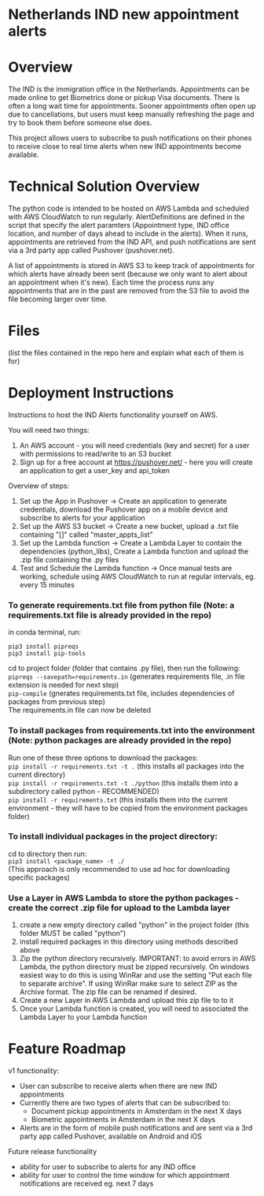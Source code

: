 # Netherlands IND new appointment alerts

# Overview

The IND is the immigration office in the Netherlands. Appointments can be made online to get Biometrics done or pickup Visa documents. There is often a long wait time for appointments. Sooner appointments often open up due to cancellations, but users must keep manually refreshing the page and try to book them before someone else does.

This project allows users to subscribe to push notifications on their phones to receive close to real time alerts when new IND appointments become available.

# Technical Solution Overview

The python code is intended to be hosted on AWS Lambda and scheduled with AWS CloudWatch to run regularly. AlertDefinitions are defined in the script that specify the alert paramters (Appointment type, IND office location, and number of days ahead to include in the alerts). When it runs, appointments are retrieved from the IND API, and push notifications are sent via a 3rd party app called Pushover (pushover.net).

A list of appointments is stored in AWS S3 to keep track of appointments for which alerts have already been sent (because we only want to alert about an appointment when it's new). Each time the process runs any appointments that are in the past are removed from the S3 file to avoid the file becoming larger over time.

# Files

(list the files contained in the repo here and explain what each of them is for)


# Deployment Instructions

Instructions to host the IND Alerts functionality yourself on AWS.

You will need two things:
1. An AWS account - you will need credentials (key and secret) for a user with permissions to read/write to an S3 bucket
2. Sign up for a free account at https://pushover.net/ - here you will create an application to get a user_key and api_token 

Overview of steps:
1. Set up the App in Pushover -> Create an application to generate credentials, download the Pushover app on a mobile device and subscribe to alerts for your application
2. Set up the AWS S3 bucket -> Create a new bucket, upload a .txt file containing "[]" called "master_appts_list"
3. Set up the Lambda function -> Create a Lambda Layer to contain the dependencies (python_libs), Create a Lambda function and upload the .zip file containing the .py files
4. Test and Schedule the Lambda function -> Once manual tests are working, schedule using AWS CloudWatch to run at regular intervals, eg. every 15 minutes


### To generate requirements.txt file from python file (Note: a requirements.txt file is already provided in the repo)
in conda terminal, run:  
```
pip3 install pipreqs
pip3 install pip-tools
```
cd to project folder (folder that contains .py file), then run the following:    
`pipreqs --savepath=requirements.in` (generates requirements file, .in file extension is needed for next step)  
`pip-compile` (gnerates requirements.txt file, includes dependencies of packages from previous step)  
The requirements.in file can now be deleted  

### To install packages from requirements.txt into the environment (Note: python packages are already provided in the repo)
Run one of these three options to download the packages:  
`pip install -r requirements.txt -t .` (this installs all packages into the current directory)  
`pip install -r requirements.txt -t ./python` (this installs them into a subdirectory called python - RECOMMENDED)  
`pip install -r requirements.txt` (this installs them into the current environment - they will have to be copied from the environment packages folder)  

### To install individual packages in the project directory:
cd to directory then run:  
`pip3 install <package_name> -t ./`  
(This approach is only recommended to use ad hoc for downloading specific packages)  

### Use a Layer in AWS Lambda to store the python packages - create the correct .zip file for upload to the Lambda layer
1. create a new empty directory called "python" in the project folder (this folder MUST be called "python")
2. install required packages in this directory using methods described above
3. Zip the python directory recursively. IMPORTANT: to avoid errors in AWS Lambda, the python directory must be zipped recursively. On windows easiest way to do this is using WinRar and use the setting "Put each file to separate archive". If using WinRar make sure to select ZIP as the Archive format. The zip file can be renamed if desired.
4. Create a new Layer in AWS Lambda and upload this zip file to to it
5. Once your Lambda function is created, you will need to associated the Lambda Layer to your Lambda function

# Feature Roadmap

v1 functionality:
- User can subscribe to receive alerts when there are new IND appointments
- Currently there are two types of alerts that can be subscribed to:
    - Document pickup appointments in Amsterdam in the next X days
    - Biometric appointments in Amsterdam in the next X days
- Alerts are in the form of mobile push notifications and are sent via a 3rd party app called Pushover, available on Android and iOS

Future release functionality
- ability for user to subscribe to alerts for any IND office
- ability for user to control the time window for which appointment notifications are received eg. next 7 days
